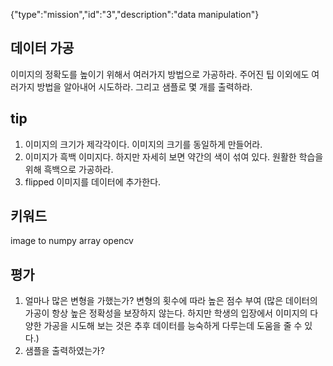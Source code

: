 {"type":"mission","id":"3","description":"data manipulation"}
## 데이터 가공
이미지의 정확도를 높이기 위해서 여러가지 방법으로 가공하라. 주어진 팁 이외에도 여러가지 방법을 알아내어 시도하라. 그리고 샘플로 몇 개를 출력하라.
## tip
1. 이미지의 크기가 제각각이다. 이미지의 크기를 동일하게 만들어라.
2.  이미지가 흑백 이미지다. 하지만 자세히 보면 약간의 색이 섞여 있다. 원활한 학습을 위해 흑백으로 가공하라.
3. flipped 이미지를 데이터에 추가한다.

## 키워드
image to numpy array opencv
## 평가
1. 얼마나 많은 변형을 가했는가? 변형의 횟수에 따라 높은 점수 부여
(많은 데이터의 가공이 항상 높은 정확성을 보장하지 않는다. 하지만 학생의 입장에서 이미지의 다양한 가공을 시도해 보는 것은 추후 데이터를 능숙하게 다루는데 도움을 줄 수 있다.)
2. 샘플을 출력하였는가?

